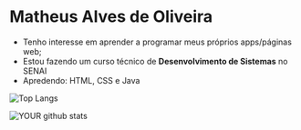 # Matheus Alves de Oliveira

* Tenho interesse em aprender a programar meus próprios apps/páginas web;
* Estou fazendo um curso técnico de <strong>Desenvolvimento de Sistemas</strong> no SENAI
* Apredendo: HTML, CSS e Java

 ![Top Langs](https://github-readme-stats.vercel.app/api/top-langs/?username=MalvzMK1&theme=nightowl&layout=compact)  
 
 ![YOUR github stats](https://github-readme-stats.vercel.app/api?username=MalvzMK1&theme=nightowl&layout=compact)
